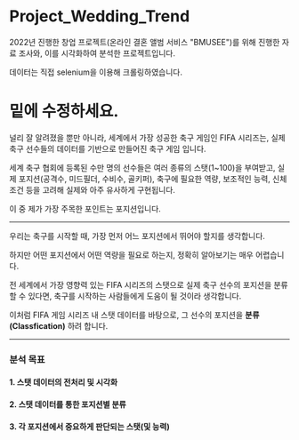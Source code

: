 # Project_Wedding_Trend

2022년 진행한 창업 프로젝트(온라인 결혼 앨범 서비스 "BMUSEE")를 위해 진행한 자료 조사와, 이를 시각화하여 분석한 프로젝트입니다.


데이터는 직접 selenium을 이용해 크롤링하였습니다.

# 밑에 수정하세요.


널리 잘 알려졌을 뿐만 아니라, 세계에서 가장 성공한 축구 게임인 FIFA 시리즈는, 실제 축구 선수들의 데이터를 기반으로 만들어진 축구 게임 입니다. 


세계 축구 협회에 등록된 수만 명의 선수들은 여러 종류의 스탯(1~100)을 부여받고, 실제 포지션(공격수, 미드필더, 수비수, 골키퍼), 축구에 필요한 역량, 보조적인 능력, 신체 조건 등을 고려해 실제와 아주 유사하게 구현됩니다. 


이 중 제가 가장 주목한 포인트는 포지션입니다.

---

우리는 축구를 시작할 때, 가장 먼저 어느 포지션에서 뛰어야 할지를 생각합니다.

하지만 어떤 포지션에서 어떤 역량을 필요로 하는지, 정확히 알아보기는 매우 어렵습니다.

전 세계에서 가장 영향력 있는 FIFA 시리즈의 스탯으로 실제 축구 선수의 포지션을 분류할 수 있다면, 축구를 시작하는 사람들에게 도움이 될 것이라 생각합니다.


이처럼 FIFA 게임 시리즈 내 스탯 데이터를 바탕으로, 그 선수의 포지션을 **분류(Classfication)** 하려 합니다.

---

### 분석 목표
#### 1. 스탯 데이터의 전처리 및 시각화
#### 2. 스탯 데이터를 통한 포지션별 분류
#### 3. 각 포지션에서 중요하게 판단되는 스탯(및 능력)
